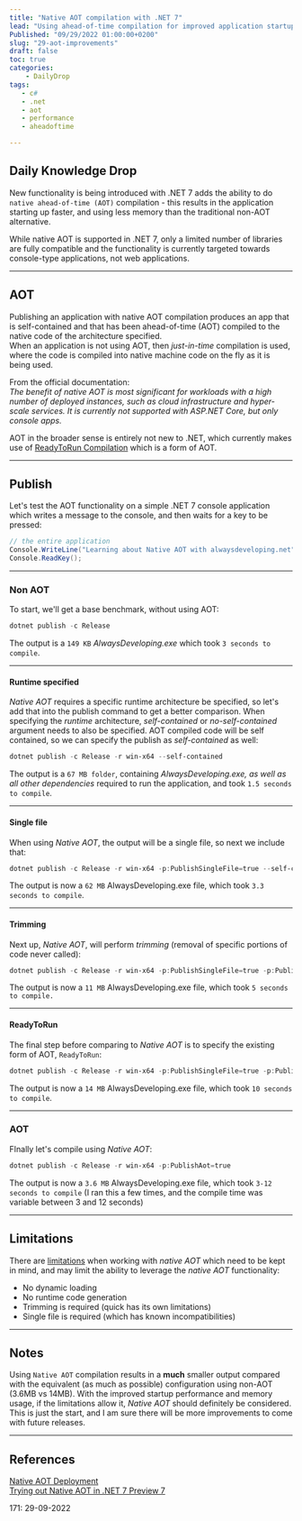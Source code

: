 ```yaml
---
title: "Native AOT compilation with .NET 7"
lead: "Using ahead-of-time compilation for improved application startup performance and memory usage"
Published: "09/29/2022 01:00:00+0200"
slug: "29-aot-improvements"
draft: false
toc: true
categories:
    - DailyDrop
tags:
   - c#
   - .net
   - aot
   - performance
   - aheadoftime

---
```


## Daily Knowledge Drop

New functionality is being introduced with .NET 7 adds the ability to do `native ahead-of-time (AOT)` compilation - this results in the application starting up faster, and using less memory than the traditional non-AOT alternative.

While native AOT is supported in .NET 7, only a limited number of libraries are fully compatible and the functionality is currently targeted towards console-type applications, not web applications.

---

## AOT

Publishing an application with native AOT compilation produces an app that is self-contained and that has been ahead-of-time (AOT) compiled to the native code of the architecture specified.  
When an application is not using AOT, then _just-in-time_ compilation is used, where the code is compiled into native machine code on the fly as it is being used.

From the official documentation:  
_The benefit of native AOT is most significant for workloads with a high number of deployed instances, such as cloud infrastructure and hyper-scale services. It is currently not supported with ASP.NET Core, but only console apps._

AOT in the broader sense is entirely not new to .NET, which currently makes use of [ReadyToRun Compilation](https://docs.microsoft.com/en-us/dotnet/core/deploying/ready-to-run) which is a form of AOT.

---

## Publish

Let's test the AOT functionality on a simple .NET 7 console application which writes a message to the console, and then waits for a key to be pressed:

``` csharp
// the entire application
Console.WriteLine("Learning about Native AOT with alwaysdeveloping.net");
Console.ReadKey();
```

---

### Non AOT

To start, we'll get a base benchmark, without using AOT:

``` powershell
dotnet publish -c Release
```

The output is a `149 KB` _AlwaysDeveloping.exe_ which took `3 seconds to compile`.

---

#### Runtime specified

_Native AOT_ requires a specific runtime architecture be specified, so let's add that into the publish command to get a better comparison. When specifying the _runtime_ architecture, _self-contained_ or _no-self-contained_ argument needs to also be specified. AOT compiled code will be self contained, so we can specify the publish as _self-contained_ as well:

``` powershell
dotnet publish -c Release -r win-x64 --self-contained
```

The output is a `67 MB folder`, containing _AlwaysDeveloping.exe, as well as all other dependencies_ required to run the application, and took `1.5 seconds to compile`.

---

#### Single file

When using _Native AOT_, the output will be a single file, so next we include that:

``` powershell
dotnet publish -c Release -r win-x64 -p:PublishSingleFile=true --self-contained true
```

The output is now a `62 MB` AlwaysDeveloping.exe file, which took `3.3 seconds to compile`.

---

#### Trimming

Next up, _Native AOT_, will perform _trimming_ (removal of specific portions of code never called):

``` powershell
dotnet publish -c Release -r win-x64 -p:PublishSingleFile=true -p:PublishTrimmed=true --self-contained true
```

The output is now a `11 MB` AlwaysDeveloping.exe file, which took `5 seconds to compile.`

---

#### ReadyToRun

The final step before comparing to _Native AOT_ is to specify the existing form of AOT, `ReadyToRun`:

``` powershell
dotnet publish -c Release -r win-x64 -p:PublishSingleFile=true -p:PublishTrimmed=true -p:PublishReadyToRun=true --self-contained true
```

The output is now a `14 MB` AlwaysDeveloping.exe file, which took `10 seconds to compile`.

---

### AOT


FInally let's compile using _Native AOT_:

``` powershell
dotnet publish -c Release -r win-x64 -p:PublishAot=true
```

The output is now a `3.6 MB` AlwaysDeveloping.exe file, which took `3-12 seconds to compile` (I ran this a few times, and the compile time was variable between 3 and 12 seconds)

---

## Limitations

There are [limitations](https://docs.microsoft.com/en-us/dotnet/core/deploying/native-aot#limitations-of-native-aot-deployment) when working with _native AOT_ which need to be kept in mind, and may limit the ability to leverage the _native AOT_ functionality:
- No dynamic loading
- No runtime code generation
- Trimming is required (quick has its own limitations)
- Single file is required (which has known incompatibilities)

---

## Notes

Using `Native AOT` compilation results in a **much** smaller output compared with the equivalent (as much as possible) configuration using non-AOT (3.6MB vs 14MB). With the improved startup performance and memory usage, if the limitations allow it, _Native AOT_ should definitely be considered. This is just the start, and I am sure there will be more improvements to come with future releases.

---

## References

[Native AOT Deployment](https://docs.microsoft.com/en-us/dotnet/core/deploying/native-aot)   
[Trying out Native AOT in .NET 7 Preview 7](https://code.soundaranbu.com/trying-out-native-aot-in-net-7-preview-7/)   

<?# DailyDrop ?>171: 29-09-2022<?#/ DailyDrop ?>
